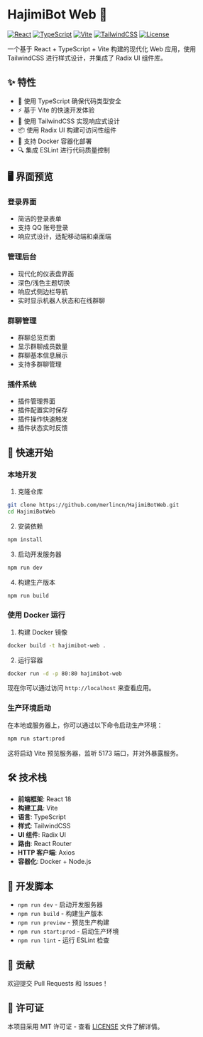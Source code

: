 # HajimiBot Web 🚀

[![React](https://img.shields.io/badge/React-18.3.1-blue.svg)](https://reactjs.org/)
[![TypeScript](https://img.shields.io/badge/TypeScript-5.5.3-blue.svg)](https://www.typescriptlang.org/)
[![Vite](https://img.shields.io/badge/Vite-5.4.2-purple.svg)](https://vitejs.dev/)
[![TailwindCSS](https://img.shields.io/badge/TailwindCSS-3.4.1-38B2AC.svg)](https://tailwindcss.com/)
[![License](https://img.shields.io/badge/license-MIT-green.svg)](LICENSE)

一个基于 React + TypeScript + Vite 构建的现代化 Web 应用，使用 TailwindCSS 进行样式设计，并集成了 Radix UI 组件库。

## ✨ 特性

- 🎯 使用 TypeScript 确保代码类型安全
- ⚡️ 基于 Vite 的快速开发体验
- 🎨 使用 TailwindCSS 实现响应式设计
- 📦 使用 Radix UI 构建可访问性组件
- 🐳 支持 Docker 容器化部署
- 🔍 集成 ESLint 进行代码质量控制

## 🖥️ 界面预览

### 登录界面
- 简洁的登录表单
- 支持 QQ 账号登录
- 响应式设计，适配移动端和桌面端

### 管理后台
- 现代化的仪表盘界面
- 深色/浅色主题切换
- 响应式侧边栏导航
- 实时显示机器人状态和在线群聊

### 群聊管理
- 群聊总览页面
- 显示群聊成员数量
- 群聊基本信息展示
- 支持多群聊管理

### 插件系统
- 插件管理界面
- 插件配置实时保存
- 插件操作快速触发
- 插件状态实时反馈

## 🚀 快速开始

### 本地开发

1. 克隆仓库
```bash
git clone https://github.com/merlincn/HajimiBotWeb.git
cd HajimiBotWeb
```

2. 安装依赖
```bash
npm install
```

3. 启动开发服务器
```bash
npm run dev
```

4. 构建生产版本
```bash
npm run build
```

### 使用 Docker 运行

1. 构建 Docker 镜像
```bash
docker build -t hajimibot-web .
```

2. 运行容器
```bash
docker run -d -p 80:80 hajimibot-web
```

现在你可以通过访问 `http://localhost` 来查看应用。

### 生产环境启动

在本地或服务器上，你可以通过以下命令启动生产环境：

```bash
npm run start:prod
```

这将启动 Vite 预览服务器，监听 5173 端口，并对外暴露服务。

## 🛠️ 技术栈

- **前端框架**: React 18
- **构建工具**: Vite
- **语言**: TypeScript
- **样式**: TailwindCSS
- **UI 组件**: Radix UI
- **路由**: React Router
- **HTTP 客户端**: Axios
- **容器化**: Docker + Node.js

## 📝 开发脚本

- `npm run dev` - 启动开发服务器
- `npm run build` - 构建生产版本
- `npm run preview` - 预览生产构建
- `npm run start:prod` - 启动生产环境
- `npm run lint` - 运行 ESLint 检查

## 🤝 贡献

欢迎提交 Pull Requests 和 Issues！

## 📄 许可证

本项目采用 MIT 许可证 - 查看 [LICENSE](LICENSE) 文件了解详情。
